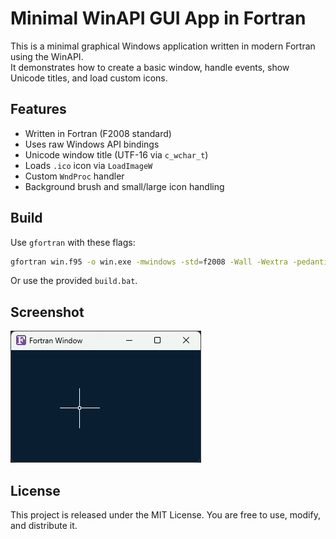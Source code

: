 # Minimal WinAPI GUI App in Fortran

This is a minimal graphical Windows application written in modern Fortran using the WinAPI.  
It demonstrates how to create a basic window, handle events, show Unicode titles, and load custom icons.

## Features

- Written in Fortran (F2008 standard)
- Uses raw Windows API bindings
- Unicode window title (UTF-16 via `c_wchar_t`)
- Loads `.ico` icon via `LoadImageW`
- Custom `WndProc` handler
- Background brush and small/large icon handling

## Build

Use `gfortran` with these flags:

```bash
gfortran win.f95 -o win.exe -mwindows -std=f2008 -Wall -Wextra -pedantic
```

Or use the provided `build.bat`.

## Screenshot

![App Screenshot](screenshot.png)

## License

This project is released under the MIT License. You are free to use, modify, and distribute it.
